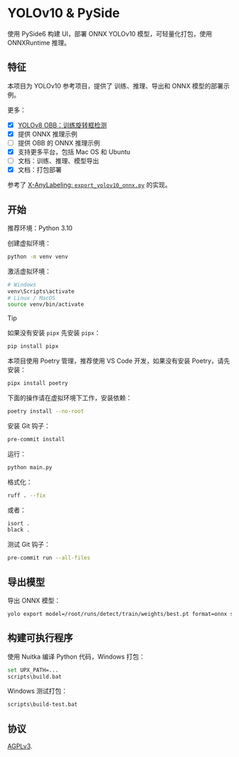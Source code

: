 # YOLOv10 & PySide

使用 PySide6 构建 UI，部署 ONNX YOLOv10 模型，可轻量化打包，使用 ONNXRuntime 推理。

## 特征

本项目为 YOLOv10 参考项目，提供了 训练、推理、导出和 ONNX 模型的部署示例。

更多：

- [x] [YOLOv8 OBB：训练旋转框检测](./notebook/obb.ipynb)
- [x] 提供 ONNX 推理示例
- [ ] 提供 OBB 的 ONNX 推理示例
- [x] 支持更多平台，包括 Mac OS 和 Ubuntu
- [ ] 文档：训练、推理、模型导出
- [x] 文档：打包部署

参考了 [X-AnyLabeling: `export_yolov10_onnx.py`](https://github.com/CVHub520/X-AnyLabeling/blob/main/tools/export_yolov10_onnx.py) 的实现。

## 开始

推荐环境：Python 3.10

创建虚拟环境：

```bash
python -m venv venv
```

激活虚拟环境：

```bash
# Windows
venv\Scripts\activate
# Linux / MacOS
source venv/bin/activate
```

> [!TIP]
> 如果没有安装 `pipx` 先安装 `pipx`：
>
> ```bash
> pip install pipx
> ```
>
> 本项目使用 Poetry 管理，推荐使用 VS Code 开发，如果没有安装 Poetry，请先安装：
>
> ```bash
> pipx install poetry
> ```

下面的操作请在虚拟环境下工作，安装依赖：

```bash
poetry install --no-root
```

安装 Git 钩子：

```bash
pre-commit install
```

运行：

```bash
python main.py
```

格式化：

```bash
ruff . --fix
```

或者：

```bash
isort .
black .
```

测试 Git 钩子：

```bash
pre-commit run --all-files
```

## 导出模型

导出 ONNX 模型：

```bash
yolo export model=/root/runs/detect/train/weights/best.pt format=onnx simplify=True imgsz=1280 opset=12
```

## 构建可执行程序

使用 Nuitka 编译 Python 代码，Windows 打包：

```bash
set UPX_PATH=...
scripts\build.bat
```

Windows 测试打包：

```bash
scripts\build-test.bat
```

## 协议

[AGPLv3](./LICENSE).
